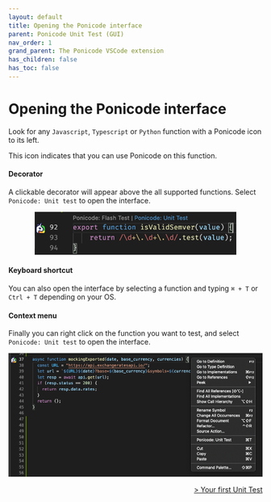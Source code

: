 ```yaml
---
layout: default
title: Opening the Ponicode interface
parent: Ponicode Unit Test (GUI)
nav_order: 1
grand_parent: The Ponicode VSCode extension
has_children: false
has_toc: false
---
```

# Opening the Ponicode interface

Look for any `Javascript`, `Typescript` or `Python` function with a Ponicode icon to its left.

This icon indicates that you can use Ponicode on this function.

#### Decorator

A clickable decorator will appear above the all supported functions. Select `Ponicode: Unit test` to open the interface.

<p align="center">
    <img src="/docs/vscode_extension/gui_test/images/ponicode_decorator.png" alt="ponicode_decorator" width="400"/>
</p>

#### Keyboard shortcut

You can also open the interface by selecting a function and typing `⌘ + T` or `Ctrl + T` depending on your OS.

#### Context menu

Finally you can right click on the function you want to test, and select `Ponicode: Unit test` to open the interface.

<p align="center">
    <img src="/docs/vscode_extension/gui_test/images/ponicode_unit_test.png" alt="right-click" width="700"/>
</p>

<div align="right">
    <a href="#//docs/vscode_extension/gui_test/firstUtGUI.md" >
        > Your first Unit Test
    </a>
</div>